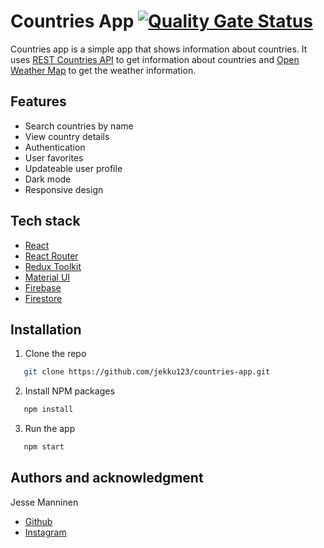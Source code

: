 # Countries App [![Quality Gate Status](https://sonarcloud.io/api/project_badges/measure?project=jekku123_countries-app&metric=alert_status)](https://sonarcloud.io/summary/new_code?id=jekku123_countries-app)

Countries app is a simple app that shows information about countries. It uses [REST Countries API](https://restcountries.eu/) to get information about countries and [Open Weather Map](https://api.openweathermap.org/) to get the weather information.

## Features

- Search countries by name
- View country details
- Authentication
- User favorites
- Updateable user profile
- Dark mode
- Responsive design

## Tech stack

- [React](https://reactjs.org/)
- [React Router](https://reactrouter.com/)
- [Redux Toolkit](https://redux-toolkit.js.org/)
- [Material UI](https://material-ui.com/)
- [Firebase](https://firebase.google.com/)
- [Firestore](https://firebase.google.com/products/firestore)

## Installation

1. Clone the repo

```sh
   git clone https://github.com/jekku123/countries-app.git
```

2. Install NPM packages

```sh
   npm install
```

3. Run the app

```sh
   npm start
```

## Authors and acknowledgment

Jesse Manninen

- [Github](https://github.com/jekku123)
- [Instagram](https://www.instagram.com/jekku123/)
